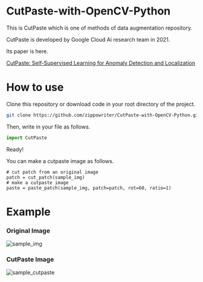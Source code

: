 # CutPaste-with-OpenCV-Python
This is CutPaste which is one of methods of data augmentation repository.

CutPaste is developed by Google Cloud Ai research team in 2021.

Its paper is here.

[CutPaste: Self-Supervised Learning for Anomaly Detection and Localization](https://arxiv.org/abs/2104.04015)

# How to use
Clone this repository or download code in your root directory of the project.

```bash
git clone https://github.com/zippowriter/CutPaste-with-OpenCV-Python.git CutPaste
```

Then, write in your file as follows.

```Python
import CutPaste
```

Ready!

You can make a cutpaste image as follows.

```Pthon
# cut patch from an original image
patch = cut_patch(sample_img)
# make a cutpaste image
paste = paste_patch(sample_img, patch=patch, rot=60, ratio=1)
```

# Example
### Original Image
![sample_img](https://user-images.githubusercontent.com/58351444/120101832-0db87100-c183-11eb-9eaa-17b755ef772b.jpeg)
### CutPaste Image
![sample_cutpaste](https://user-images.githubusercontent.com/58351444/120101860-36d90180-c183-11eb-909d-3ad7f71af3c7.jpeg)
